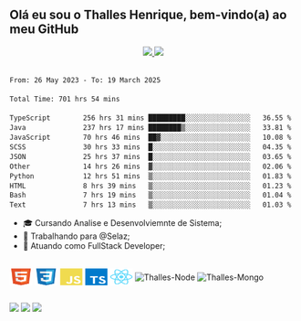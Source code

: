## Olá eu sou o Thalles Henrique, bem-vindo(a) ao meu GitHub

<div align="center">
  <a href="https://github.com/Thalles-HsA">
  <img height="180em" src="https://github-readme-stats.vercel.app/api?username=Thalles-HsA&show_icons=true&theme=radical&include_all_commits=true&count_private=true"/>
  <img height="180em" src="https://github-readme-stats.vercel.app/api/top-langs/?username=Thalles-HsA&exclude_repo=github-readme-stats,Pong,Freeway-JS&langs_count=5&theme=radical"/>
</div><br>
  
  <!--START_SECTION:waka-->

```txt
From: 26 May 2023 - To: 19 March 2025

Total Time: 701 hrs 54 mins

TypeScript        256 hrs 31 mins █████████░░░░░░░░░░░░░░░░   36.55 %
Java              237 hrs 17 mins ████████▒░░░░░░░░░░░░░░░░   33.81 %
JavaScript        70 hrs 46 mins  ██▓░░░░░░░░░░░░░░░░░░░░░░   10.08 %
SCSS              30 hrs 33 mins  █░░░░░░░░░░░░░░░░░░░░░░░░   04.35 %
JSON              25 hrs 37 mins  █░░░░░░░░░░░░░░░░░░░░░░░░   03.65 %
Other             14 hrs 26 mins  ▓░░░░░░░░░░░░░░░░░░░░░░░░   02.06 %
Python            12 hrs 51 mins  ▒░░░░░░░░░░░░░░░░░░░░░░░░   01.83 %
HTML              8 hrs 39 mins   ▒░░░░░░░░░░░░░░░░░░░░░░░░   01.23 %
Bash              7 hrs 19 mins   ▒░░░░░░░░░░░░░░░░░░░░░░░░   01.04 %
Text              7 hrs 13 mins   ▒░░░░░░░░░░░░░░░░░░░░░░░░   01.03 %
```

<!--END_SECTION:waka-->

  - 🎓 Cursando Analise e Desenvolviemnte de Sistema;
  - 🌱 Trabalhando para @Selaz;
  - 🎯 Atuando como FullStack Developer;
 
<div style="display: inline_block"><br>
  <img align="center" alt="Thalles-HTML" height="30" width="40" src="https://raw.githubusercontent.com/devicons/devicon/master/icons/html5/html5-original.svg">
  <img align="center" alt="Thalles-CSS" height="30" width="40" src="https://raw.githubusercontent.com/devicons/devicon/master/icons/css3/css3-original.svg">
  <img align="center" alt="Thalles-Js" height="30" width="40" src="https://raw.githubusercontent.com/devicons/devicon/master/icons/javascript/javascript-plain.svg">
  <img align="center" alt="Thalles-Ts" height="30" width="40" src="https://raw.githubusercontent.com/devicons/devicon/master/icons/typescript/typescript-plain.svg">
  <img align="center" alt="Thalles-React" height="30" width="40" src="https://raw.githubusercontent.com/devicons/devicon/master/icons/react/react-original.svg">
  <img align="center" alt="Thalles-Node" height="30" width="40" src="https://cdn.jsdelivr.net/gh/devicons/devicon/icons/nodejs/nodejs-original.svg" />
  <img align="center" alt="Thalles-Mongo" height="30" width="40" src="https://cdn.jsdelivr.net/gh/devicons/devicon/icons/mongodb/mongodb-original.svg" />
  
</div>

 ##
  
<div>
  <a href="https://www.linkedin.com/in/thalles-hsa" target="_blank"><img src="https://img.shields.io/badge/-LinkedIn-%230077B5?style=for-the-badge&logo=linkedin&logoColor=white" target="_blank"></a> 
  <a href="https://instagram.com/thalleshsa" target="_blank"><img src="https://img.shields.io/badge/-Instagram-%23E4405F?style=for-the-badge&logo=instagram&logoColor=white" target="_blank"></a>
  <a href = "mailto:thsa.henrique@gmail.com"><img src="https://img.shields.io/badge/-Gmail-%23333?style=for-the-badge&logo=gmail&logoColor=white" target="_blank"></a>
   
</div>
